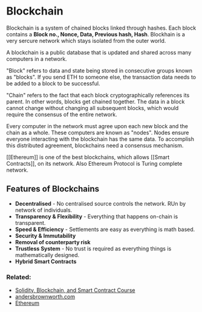 # Blockchain
Blockchain is a system of chained blocks linked through hashes. Each block contains a **Block no., Nonce, Data, Previous hash, Hash**. Blockhain is a very sercure network which stays isolated from the outer world.

A blockchain is a public database that is updated and shared across many computers in a network.

"Block" refers to data and state being stored in consecutive groups known as "blocks". If you send ETH to someone else, the transaction data needs to be added to a block to be successful.

"Chain" refers to the fact that each block cryptographically references its parent. In other words, blocks get chained together. The data in a block cannot change without changing all subsequent blocks, which would require the consensus of the entire network.

Every computer in the network must agree upon each new block and the chain as a whole. These computers are known as "nodes". Nodes ensure everyone interacting with the blockchain has the same data. To accomplish this distributed agreement, blockchains need a consensus mechanism.

[[Ethereum]] is one of the best blockchains, which allows [[Smart Contracts]], on its network. Also Ethereum Protocol is Turing complete network.

## Features of Blockchains
- **Decentralised** - No centralised source controls the network. RUn by network of individuals.
- **Transparency & Flexibility** - Everything that happens on-chain is transparent.
- **Speed & Efficiency** - Settlements are easy as everything is math based.
- **Security & Immutability**
- **Removal of counterparty risk**
- **Trustless System** -  No trust is required as everything things is mathematically designed.
- **Hybrid Smart Contracts**




### Related: 
- [Solidity, Blockchain, and Smart Contract Course](https://youtu.be/M576WGiDBdQ)
- [andersbrownworth.com](https://andersbrownworth.com/blockchain)
- [Ethereum](https://ethereum.org/en/developers/docs/intro-to-ethereum/)
